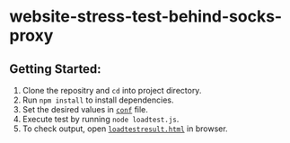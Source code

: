 # website-stress-test-behind-socks-proxy  
  
## Getting Started:  
1. Clone the repositry and `cd` into project directory.  
2. Run `npm install` to install dependencies.  
3. Set the desired values in [`conf`](./conf/conf.json) file.  
4. Execute test by running `node loadtest.js`.  
5. To check output, open [`loadtestresult.html`](./loadtestresult.html) in browser.  
  